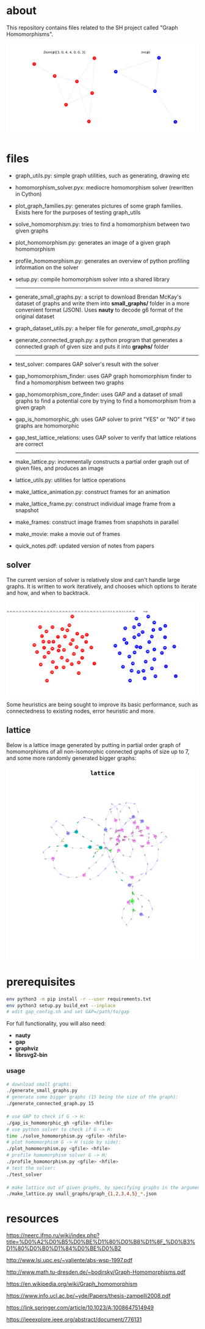 # about

This repository contains files related to the SH project called "Graph Homomorphisms".

![homomorphism](/images/homomorphism.png)

# files

* graph_utils.py: simple graph utilities, such as generating, drawing etc

* homomorphism_solver.pyx: mediocre homomorphism solver (rewritten in Cython)

* plot_graph_families.py: generates pictures of some graph families. Exists here for the purposes of testing graph_utils

* solve_homomorphism.py: tries to find a homomorphism between two given graphs

* plot_homomorphism.py: generates an image of a given graph homomorphism

* profile_homomorphism.py: generates an overview of python profiling information on the solver

* setup.py: compile homomorphism solver into a shared library

  ---

* generate_small_graphs.py: a script to download Brendan McKay's dataset of graphs and write them into **small_graphs/** folder in a more convenient format (JSON). Uses **nauty** to decode g6 format of the original dataset

* graph_dataset_utils.py: a helper file for *generate_small_graphs.py*

* generate_connected_graph.py: a python program that generates a connected graph of given size and puts it into **graphs/** folder

  ---

* test_solver: compares GAP solver's result with the solver

* gap_homomorphism_finder: uses GAP graph homomorphism finder to find a homomorphism between two graphs

* gap_homomorphism_core_finder: uses GAP and a dataset of small graphs to find a potential core by trying to find a homomorphism from a given graph

* gap_is_homomorphic_gh: uses GAP solver to print "YES" or "NO" if two graphs are homomorphic

* gap_test_lattice_relations: uses GAP solver to verify that lattice relations are correct

  ---

* make_lattice.py: incrementally constructs a partial order graph out of given files, and produces an image

* lattice_utils.py: utilities for lattice operations

* make_lattice_animation.py: construct frames for an animation

* make_lattice_frame.py: construct individual image frame from a snapshot

* make_frames: construct image frames from snapshots in parallel

* make_movie: make a movie out of frames

* quick_notes.pdf: updated version of notes from papers

## solver

The current version of solver is relatively slow and can't handle large graphs. It is written to work iteratively, and chooses which options to iterate and how, and when to backtrack.

![homomorphism-45](/images/homomorphism-45.png)

Some heuristics are being sought to improve its basic performance, such as connectedness to existing nodes, error heuristic and more.

## lattice

Below is a lattice image generated by putting in partial order graph of homomorphisms of all non-isomorphic connected graphs of size up to 7, and some more randomly generated bigger graphs:

![lattice](images/lattice.png)

# prerequisites

```bash
env python3 -m pip install -r --user requirements.txt
env python3 setup.py build_ext --inplace
# edit gap_config.sh and set GAP=/path/to/gap
```

For full functionality, you will also need:

* **nauty**
* **gap**
* **graphviz**
* **librsvg2-bin**

### usage

```bash
# download small graphs:
./generate_small_graphs.py
# generate some bigger graphs (15 being the size of the graph):
./generate_connected_graph.py 15

# use GAP to check if G -> H:
./gap_is_homomorphic_gh <gfile> <hfile>
# use python solver to check if G -> H:
time ./solve_homomorphism.py <gfile> <hfile>
# plot homomorphism G -> H (side by side):
./plot_homomorphism.py <gfile> <hfile>
# profile homomorphism solver G -> H:
./profile_homomorphism.py <gfile> <hfile>
# test the solver:
./test_solver

# make lattice out of given graphs, by specifying graphs in the argument list, e.g.:
./make_lattice.py small_graphs/graph_{1,2,3,4,5}_*.json
```

# resources

https://neerc.ifmo.ru/wiki/index.php?title=%D0%A2%D0%B5%D0%BE%D1%80%D0%B8%D1%8F_%D0%B3%D1%80%D0%B0%D1%84%D0%BE%D0%B2

http://www.lsi.upc.es/~valiente/abs-wsp-1997.pdf

http://www.math.tu-dresden.de/~bodirsky/Graph-Homomorphisms.pdf

https://en.wikipedia.org/wiki/Graph_homomorphism

https://www.info.ucl.ac.be/~yde/Papers/thesis-zampelli2008.pdf

https://link.springer.com/article/10.1023/A:1008647514949

https://ieeexplore.ieee.org/abstract/document/776131
